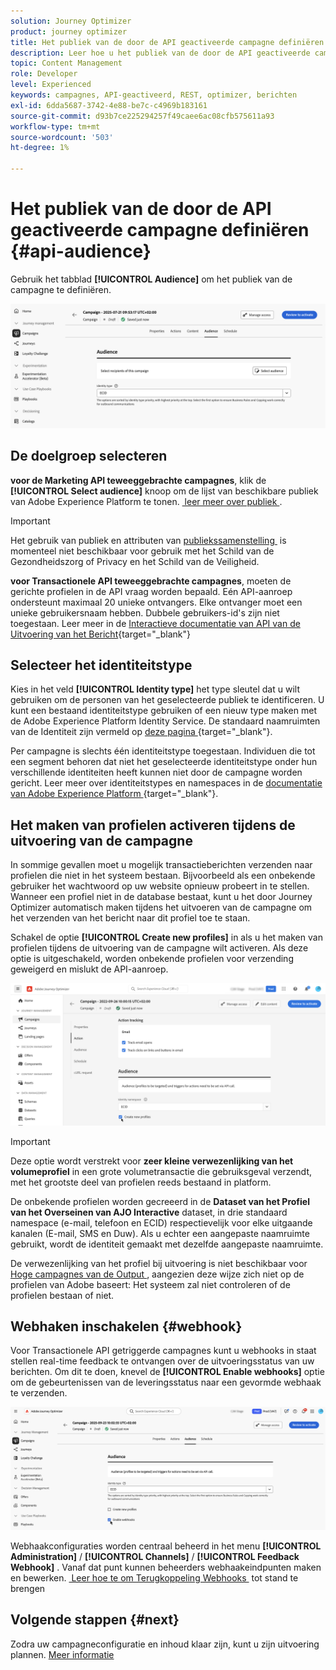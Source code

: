 ```yaml
---
solution: Journey Optimizer
product: journey optimizer
title: Het publiek van de door de API geactiveerde campagne definiëren
description: Leer hoe u het publiek van de door de API geactiveerde campagne definieert.
topic: Content Management
role: Developer
level: Experienced
keywords: campagnes, API-geactiveerd, REST, optimizer, berichten
exl-id: 6dda5687-3742-4e88-be7c-c4969b183161
source-git-commit: d93b7ce225294257f49caee6ac08cfb575611a93
workflow-type: tm+mt
source-wordcount: '503'
ht-degree: 1%

---
```


# Het publiek van de door de API geactiveerde campagne definiëren {#api-audience}

Gebruik het tabblad **[!UICONTROL Audience]** om het publiek van de campagne te definiëren.

![](assets/campaign-audience.png)

## De doelgroep selecteren

**voor de Marketing API teweeggebrachte campagnes**, klik de **[!UICONTROL Select audience]** knoop om de lijst van beschikbare publiek van Adobe Experience Platform te tonen. [&#x200B; leer meer over publiek &#x200B;](../audience/about-audiences.md).

>[!IMPORTANT]
>
>Het gebruik van publiek en attributen van [&#x200B; publiekssamenstelling &#x200B;](../audience/get-started-audience-orchestration.md) is momenteel niet beschikbaar voor gebruik met het Schild van de Gezondheidszorg of Privacy en het Schild van de Veiligheid.

**voor Transactionele API teweeggebrachte campagnes**, moeten de gerichte profielen in de API vraag worden bepaald. Eén API-aanroep ondersteunt maximaal 20 unieke ontvangers. Elke ontvanger moet een unieke gebruikersnaam hebben. Dubbele gebruikers-id&#39;s zijn niet toegestaan. Leer meer in de [&#x200B; Interactieve documentatie van API van de Uitvoering van het Bericht &#x200B;](https://developer.adobe.com/journey-optimizer-apis/references/messaging/#tag/execution/operation/postIMUnitaryMessageExecution){target="_blank"}

## Selecteer het identiteitstype

Kies in het veld **[!UICONTROL Identity type]** het type sleutel dat u wilt gebruiken om de personen van het geselecteerde publiek te identificeren. U kunt een bestaand identiteitstype gebruiken of een nieuw type maken met de Adobe Experience Platform Identity Service. De standaard naamruimten van de Identiteit zijn vermeld op [&#x200B; deze pagina &#x200B;](https://experienceleague.adobe.com/en/docs/experience-platform/identity/features/namespaces#standard){target="_blank"}.

Per campagne is slechts één identiteitstype toegestaan. Individuen die tot een segment behoren dat niet het geselecteerde identiteitstype onder hun verschillende identiteiten heeft kunnen niet door de campagne worden gericht. Leer meer over identiteitstypes en namespaces in de [&#x200B; documentatie van Adobe Experience Platform &#x200B;](https://experienceleague.adobe.com/docs/experience-platform/identity/home.html?lang=nl){target="_blank"}.

## Het maken van profielen activeren tijdens de uitvoering van de campagne

In sommige gevallen moet u mogelijk transactieberichten verzenden naar profielen die niet in het systeem bestaan. Bijvoorbeeld als een onbekende gebruiker het wachtwoord op uw website opnieuw probeert in te stellen. Wanneer een profiel niet in de database bestaat, kunt u het door Journey Optimizer automatisch maken tijdens het uitvoeren van de campagne om het verzenden van het bericht naar dit profiel toe te staan.

Schakel de optie **[!UICONTROL Create new profiles]** in als u het maken van profielen tijdens de uitvoering van de campagne wilt activeren. Als deze optie is uitgeschakeld, worden onbekende profielen voor verzending geweigerd en mislukt de API-aanroep.

![](assets/api-triggered-create-profile.png)

>[!IMPORTANT]
>
>Deze optie wordt verstrekt voor **zeer kleine verwezenlijking van het volumeprofiel** in een grote volumetransactie die gebruiksgeval verzendt, met het grootste deel van profielen reeds bestaand in platform.
>
>De onbekende profielen worden gecreeerd in de **Dataset van het Profiel van het Overseinen van AJO Interactive** dataset, in drie standaard namespace (e-mail, telefoon en ECID) respectievelijk voor elke uitgaande kanalen (E-mail, SMS en Duw). Als u echter een aangepaste naamruimte gebruikt, wordt de identiteit gemaakt met dezelfde aangepaste naamruimte.
>
>De verwezenlijking van het profiel bij uitvoering is niet beschikbaar voor [&#x200B; Hoge campagnes van de Output &#x200B;](../campaigns/api-triggered-high-throughput.md), aangezien deze wijze zich niet op de profielen van Adobe baseert: Het systeem zal niet controleren of de profielen bestaan of niet.

## Webhaken inschakelen {#webhook}

Voor Transactionele API getriggerde campagnes kunt u webhooks in staat stellen real-time feedback te ontvangen over de uitvoeringsstatus van uw berichten. Om dit te doen, knevel de **[!UICONTROL Enable webhooks]** optie om de gebeurtenissen van de leveringsstatus naar een gevormde webhaak te verzenden.

![](assets/api-triggered-webhook.png)

Webhaakconfiguraties worden centraal beheerd in het menu **[!UICONTROL Administration]** / **[!UICONTROL Channels]** / **[!UICONTROL Feedback Webhook]** . Vanaf dat punt kunnen beheerders webhaakeindpunten maken en bewerken. [&#x200B; Leer hoe te om Terugkoppeling Webhooks &#x200B;](../configuration/feedback-webhooks.md) tot stand te brengen

## Volgende stappen {#next}

Zodra uw campagneconfiguratie en inhoud klaar zijn, kunt u zijn uitvoering plannen. [Meer informatie](api-triggered-campaign-schedule.md)
